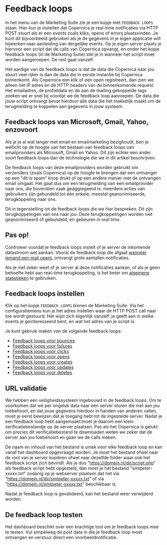 # Feedback loops

In het menu van de Marketing Suite zie je een kopje met `FEEDBACK LOOPS` staan.
Hier kun je instellen dat Copernica je real-time notificaties via HTTP POST
stuurt als er een events zoals kliks, opens of errors plaatsvinden. Je kunt dit 
bijvoorbeeld gebruiken als je de gegevens in je eigen applicatie wilt bijwerken
naar aanleiding van dergelijke events. Op je eigen server plaats je hiervoor 
een script dat de calls van Copernica opvangt, en onder het kopje feedback loops
(in de Marketing Suite) stel je in wanneer het script moet worden aangeroepen. 
De rest gaat vanzelf.

Het aardige van de feedback loops is dat de data die Copernica naar jou
stuurt veel rijker is dan de data die in eerste instantie bij Copernica 
binnenkomt. Als Copernica een klik of een open registreert, dan zien we alleen
het IP adres en de HTTP headers van de binnenkomende request. Het emailadres, 
de profieldata en de aan de mailing gekoppelde tags zoeken we er snel bij
voordat we de feedback loop aanroepen. De data die jouw script ontvangt bevat
hierdoor alle data die het makkelijk maakt om de terugmelding te koppelen
aan gegevens in jouw systeem.

## Feedback loops van Microsoft, Gmail, Yahoo, enzovoort

Als je je al wat langer met email en emailmarketing bezighoudt, ben je wellicht
op de hoogte van het bestaan van feedback loops van emailproviders als
Microsoft, Gmail en Yahoo. Dit zijn echter een ander soort feedback loops dan
de technologie die we in dit artikel beschrijven.

De feedback loops van deze emailproviders worden gebruikt om verzenders (zoals
Copernica) op de hoogte te brengen dat een ontvanger op een "dit is spam" knop
drukt of op een andere manier met de ontvangen email omgaat. Het gaat dus om 
een terugmelding van een emailprovider naar ons, die bovendien vaak 
geaggregeerd is: meerdere acties van gebruikers zijn gebundeld tot één enkele, 
meestal geanonimiseerde, terugkoppeling naar ons.

Dit in tegenstelling tot de feedback loops die we hier bespreken. Dit zijn 
terugkoppelingen van ons naar jou. Deze terugkoppelingen worden niet 
geanonimiseerd of gebundeld, en gebeuren in *real time*.


## Pas op!

Controleer voordat je feedback loops instelt of je server de inkomende datastroom 
wel aankan. Vooral de feedback loop die afgaat [wanneer iemand een mail opent](feedback-opens),
ontvangt grote aantallen notificaties.

Als je niet zeker weet of je server al deze notificaties aankan,
of als je geen behoefte hebt aan real-time terugkoppeling,
is het beter om [algemene statistieken](statistics) te gebruiken.


## Feedback loops instellen

Klik op het kopje `FEEDBACK LOOPS` binnen de Marketing Suite. Via het 
configuratiemenu kun je het adres instellen waar de HTTP POST call naar
toe wordt gestuurd. Het wijst zich eigenlijk vanzelf: je geeft aan in 
welke events je geïnteresseerd bent, en wat het adres van je script is.

Je kunt gebruik maken van de volgende feedback loops:
* [Feedback loops voor bounces](feedback-bounces)
* [Feedback loops voor failures](feedback-failures)
* [Feedback loops voor clicks](feedback-clicks)
* [Feedback loops voor opens](feedback-opens)
* [Feedback loops voor creates](feedback-creates)
* [Feedback loops voor updates](feedback-updates)
* [Feedback loops voor deletes](feedback-deletes)


## URL validatie

We hebben een veiligheidssysteem ingebouwd in de feedback loops. Om te 
voorkomen dat we per ongeluk data naar een server sturen die niet aan jou
toebehoort, en dat jouw gegevens hierdoor in handen van anderen vallen, moet 
je eerst bewijzen dat je toegang hebt tot de ingestelde server. Nadat je een 
feedback loop hebt aangemaakt moet je daarom een klein verificatiebestandje
op de server plaatsen. Pas als het Copernica is gelukt om precies dit
verificatiebestand te downloaden weten we zeker dat de server aan jou 
toebehoort en gaan we de calls maken.

De naam en inhoud van het bestand is uniek voor elke feedback loop en kan
vanaf het dashboard opgevraagd worden. Je moet het bestand ofwel naar de root
van je server kopiëren ofwel naar dezelfde folder waar ook het feedback script
zich bevindt.
Als je dus "https://domein.nl/dir/script.php" als feedback script hebt opgesteld,
dan moet je het bestand "smtpeter-xxxxx.txt" zodanig op je webserver plaatsen
dat het via "https://domein.nl/dir/smtpeter-xxxxx.txt"
of via "https://domein.nl/smtpeter-xxxxx.txt" beschikbaar is.

Nadat je feedback loop is gevalideerd, kan het bestand weer verwijderd worden.


## De feedback loop testen

Het dashboard beschikt over een krachtige tool om je feedback loops mee te testen.
Vul simpelweg de post data in die je feedback loop moet ontvangen en verstuur direct een voorbeeldnotificatie.
